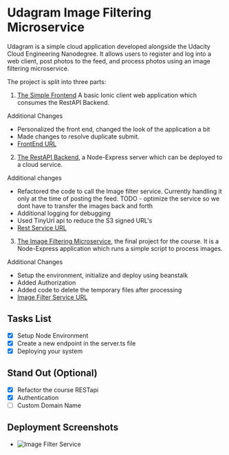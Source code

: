 # Udagram Image Filtering Microservice

Udagram is a simple cloud application developed alongside the Udacity Cloud Engineering Nanodegree. It allows users to register and log into a web client, post photos to the feed, and process photos using an image filtering microservice.

The project is split into three parts:
1. [The Simple Frontend](https://github.com/v2saumb/cloud-developer/tree/master/course-02/exercises/udacity-c2-frontend)
A basic Ionic client web application which consumes the RestAPI Backend. 

Additional Changes

- Personalized the front end, changed the look of the application a bit
- Made changes to resolve duplicate submit. 
- [FrontEnd URL]() 

2. [The RestAPI Backend](https://github.com/v2saumb/cloud-developer/tree/master/course-02/exercises/udacity-c2-restapi), a Node-Express server which can be deployed to a cloud service. 

Additional changes

- Refactored the code to call the Image filter service. Currently handling it only at the time of posting the feed. TODO - optimize the service so we dont have to transfer the images back and forth
- Additional logging for debugging 
- Used TinyUrl api to reduce the S3 signed URL's
- [Rest Service  URL]() 

3. [The Image Filtering Microservice](https://github.com/v2saumb/cloud-developer/tree/master/course-02/project/image-filter-starter-code), the final project for the course. It is a Node-Express application which runs a simple script to process images. 

Additional Changes

- Setup the environment, initialize and deploy using beanstalk
- Added Authorization
- Added code to delete the temporary files after processing
- [Image Filter Service URL]()

## Tasks List

- [x] Setup Node Environment
- [x] Create a new endpoint in the server.ts file
- [x] Deploying your system
   
## Stand Out (Optional)

- [x] Refactor the course RESTapi
- [x] Authentication
- [ ] Custom Domain Name

## Deployment Screenshots

-   ![Image Filter Service]("/deployment_screenshots/Screenshot_withoutdomainmapping.png")

